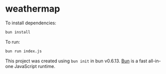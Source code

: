 # weathermap

To install dependencies:

```bash
bun install
```

To run:

```bash
bun run index.js
```

This project was created using `bun init` in bun v0.6.13. [Bun](https://bun.sh) is a fast all-in-one JavaScript runtime.
